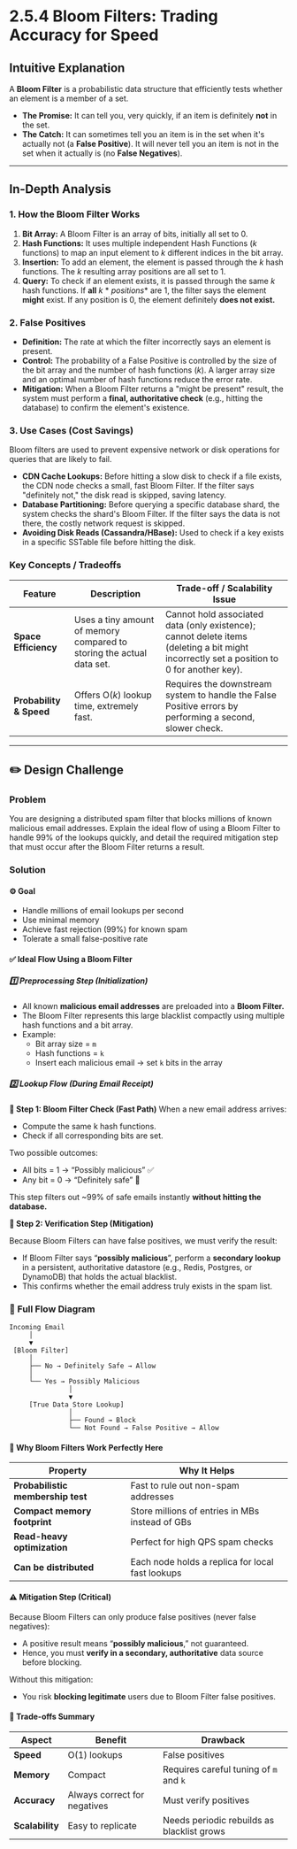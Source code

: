 # 2.5.4 Bloom Filters: Trading Accuracy for Speed

## Intuitive Explanation

A **Bloom Filter** is a probabilistic data structure that efficiently tests whether an element is a member of a set.

- **The Promise:** It can tell you, very quickly, if an item is definitely **not** in the set.
- **The Catch:** It can sometimes tell you an item is in the set when it's actually not (a **False Positive**). It will
  never tell you an item is not in the set when it actually is (no **False Negatives**).

---

## In-Depth Analysis

### 1. How the Bloom Filter Works

1. **Bit Array:** A Bloom Filter is an array of bits, initially all set to $0$.
2. **Hash Functions:** It uses multiple independent $\text{Hash}$ $\text{Functions}$ ($k$ functions) to map an input
   element
   to $k$ different indices in the bit array.
3. **Insertion:** To add an element, the element is passed through the $k$ hash functions. The $k$ resulting array
   positions
   are all set to $1$.
4. **Query:** To check if an element exists, it is passed through the same $k$ hash functions. If **all** $k$ *
   *positions** are $1$,
   the filter says the element **might** exist. If any position is $0$, the element definitely **does not exist.**

### 2. False Positives

- **Definition:** The rate at which the filter incorrectly says an element is present.
- **Control:** The probability of a $\text{False}$ $\text{Positive}$ is controlled by the size of the bit array and the
  number of hash functions ($k$). A larger array size and an optimal number of hash functions reduce the error rate.
- **Mitigation:** When a Bloom Filter returns a "might be present" result, the system must perform a **final,
  authoritative check** (e.g., hitting the database) to confirm the element's existence.

### 3. Use Cases (Cost Savings)

Bloom filters are used to prevent expensive network or disk operations for queries that are likely to fail.

- **CDN Cache Lookups:** Before hitting a slow disk to check if a file exists, the $\text{CDN}$ node checks a small,
  fast Bloom Filter. If the filter says "definitely not," the disk read is skipped, saving latency.
- **Database Partitioning:** Before querying a specific database shard, the system checks the shard's Bloom Filter. If
  the filter says the data is not there, the costly network request is skipped.
- **Avoiding Disk Reads (Cassandra/HBase):** Used to check if a key exists in a specific $\text{SSTable}$ file before
  hitting the disk.

### Key Concepts / Tradeoffs

| Feature                 | Description                                                           | Trade-off / Scalability Issue                                                                                                               |
|-------------------------|-----------------------------------------------------------------------|---------------------------------------------------------------------------------------------------------------------------------------------|
| **Space Efficiency**    | Uses a tiny amount of memory compared to storing the actual data set. | Cannot hold associated data (only existence); cannot delete items (deleting a bit might incorrectly set a position to $0$ for another key). |
| **Probability & Speed** | Offers $\text{O}(k)$ lookup time, extremely fast.                     | Requires the downstream system to handle the $\text{False}$ $\text{Positive}$ errors by performing a second, slower check.                  |

---

## ✏️ Design Challenge

### Problem

You are designing a distributed spam filter that blocks millions of known malicious email addresses. Explain the ideal
flow of using a Bloom Filter to handle $99\%$ of the lookups quickly, and detail the required mitigation step that must
occur after the Bloom Filter returns a result.

### Solution

#### ⚙️ Goal

- Handle millions of email lookups per second
- Use minimal memory
- Achieve fast rejection (99%) for known spam
- Tolerate a small false-positive rate

#### ✅ Ideal Flow Using a Bloom Filter

##### 1️⃣ Preprocessing Step (Initialization)

- All known **malicious email addresses** are preloaded into a **Bloom Filter.**
- The Bloom Filter represents this large blacklist compactly using multiple hash functions and a bit array.
- Example:
    - Bit array size = `m`
    - Hash functions = `k`
    - Insert each malicious email → set `k` bits in the array

##### 2️⃣ Lookup Flow (During Email Receipt)

**🔹 Step 1: Bloom Filter Check (Fast Path)**
When a new email address arrives:

- Compute the same k hash functions.
- Check if all corresponding bits are set.

Two possible outcomes:

- All bits = 1 → “Possibly malicious” ✅
- Any bit = 0 → “Definitely safe” 🚫

This step filters out ~99% of safe emails instantly **without hitting the database.**

**🔹 Step 2: Verification Step (Mitigation)**

Because Bloom Filters can have false positives, we must verify the result:

- If Bloom Filter says “**possibly malicious**”, perform a **secondary lookup** in a persistent, authoritative
  datastore (e.g., Redis, Postgres, or DynamoDB) that holds the actual blacklist.
- This confirms whether the email address truly exists in the spam list.

### 🔁 Full Flow Diagram

```
Incoming Email
     │
     ▼
 [Bloom Filter]
     │
     ├── No → Definitely Safe → Allow
     │
     └── Yes → Possibly Malicious
               │
               ▼
     [True Data Store Lookup]
               │
               ├── Found → Block
               └── Not Found → False Positive → Allow

```

#### 🧠 Why Bloom Filters Work Perfectly Here

| Property                          | Why It Helps                                     |
|-----------------------------------|--------------------------------------------------|
| **Probabilistic membership test** | Fast to rule out non-spam addresses              |
| **Compact memory footprint**      | Store millions of entries in MBs instead of GBs  |
| **Read-heavy optimization**       | Perfect for high QPS spam checks                 |
| **Can be distributed**            | Each node holds a replica for local fast lookups |

#### ⚠️ Mitigation Step (Critical)

Because Bloom Filters can only produce false positives (never false negatives):

- A positive result means “**possibly malicious**,” not guaranteed.
- Hence, you must **verify in a secondary, authoritative** data source before blocking.

Without this mitigation:

- You risk **blocking legitimate** users due to Bloom Filter false positives.

#### 🧩 Trade-offs Summary

| Aspect          | Benefit                      | Drawback                                   |
|-----------------|------------------------------|--------------------------------------------|
| **Speed**       | O(1) lookups                 | False positives                            |
| **Memory**      | Compact                      | Requires careful tuning of `m` and `k`     |
| **Accuracy**    | Always correct for negatives | Must verify positives                      |
| **Scalability** | Easy to replicate            | Needs periodic rebuilds as blacklist grows |
